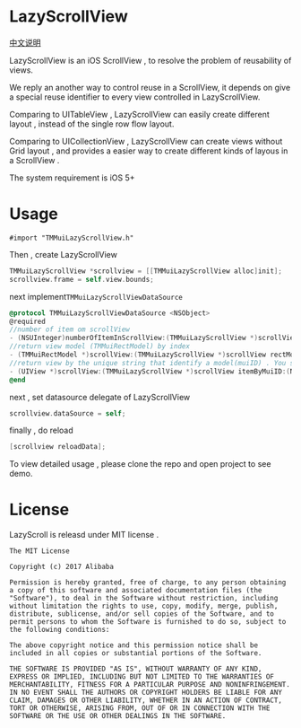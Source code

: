 # LazyScrollView

[中文说明](http://pingguohe.net/2016/01/31/lazyscroll.html)

LazyScrollView is an iOS ScrollView , to resolve the problem of reusability of views. 

We reply an another way to control reuse in a ScrollView, it depends on give a special reuse identifier to every view controlled in LazyScrollView.

Comparing to UITableView , LazyScrollView can easily create different layout , instead of the single row flow layout. 

Comparing to UICollectionView , LazyScrollView can create views without Grid layout , and provides a easier way to create different kinds of layous in a ScrollView .

The system requirement is iOS 5+

# Usage

    #import "TMMuiLazyScrollView.h"
    
 Then , create LazyScrollView  
 
```objectivec
TMMuiLazyScrollView *scrollview = [[TMMuiLazyScrollView alloc]init];
scrollview.frame = self.view.bounds;
```

next implement`TMMuiLazyScrollViewDataSource`
 
```objectivec
@protocol TMMuiLazyScrollViewDataSource <NSObject>
@required
//number of item om scrollView
- (NSUInteger)numberOfItemInScrollView:(TMMuiLazyScrollView *)scrollView;
//return view model (TMMuiRectModel) by index 
- (TMMuiRectModel *)scrollView:(TMMuiLazyScrollView *)scrollView rectModelAtIndex:(NSUInteger)index;
//return view by the unique string that identify a model(muiID) . You should render the item view here. And the view is probably . Item view display. You should always try to reuse views by setting each view's reuseIdentifier and querying for available reusable views with dequeueReusableItemWithIdentifier:
- (UIView *)scrollView:(TMMuiLazyScrollView *)scrollView itemByMuiID:(NSString *)muiID;
@end
```

next , set datasource delegate of LazyScrollView

```objectivec
scrollview.dataSource = self;
```

finally , do reload

```objectivec
[scrollview reloadData];
```

 To view detailed usage , please clone the repo and open project to see demo. 

# License

LazyScroll is releasd under MIT license .

````
The MIT License

Copyright (c) 2017 Alibaba

Permission is hereby granted, free of charge, to any person obtaining a copy of this software and associated documentation files (the "Software"), to deal in the Software without restriction, including without limitation the rights to use, copy, modify, merge, publish, distribute, sublicense, and/or sell copies of the Software, and to permit persons to whom the Software is furnished to do so, subject to the following conditions:

The above copyright notice and this permission notice shall be included in all copies or substantial portions of the Software.

THE SOFTWARE IS PROVIDED "AS IS", WITHOUT WARRANTY OF ANY KIND, EXPRESS OR IMPLIED, INCLUDING BUT NOT LIMITED TO THE WARRANTIES OF MERCHANTABILITY, FITNESS FOR A PARTICULAR PURPOSE AND NONINFRINGEMENT. IN NO EVENT SHALL THE AUTHORS OR COPYRIGHT HOLDERS BE LIABLE FOR ANY CLAIM, DAMAGES OR OTHER LIABILITY, WHETHER IN AN ACTION OF CONTRACT, TORT OR OTHERWISE, ARISING FROM, OUT OF OR IN CONNECTION WITH THE SOFTWARE OR THE USE OR OTHER DEALINGS IN THE SOFTWARE.

````

